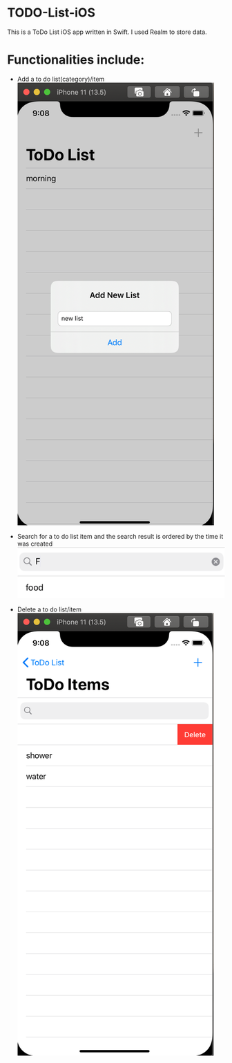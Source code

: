 # TODO-List-iOS

This is a ToDo List iOS app written in Swift. I used Realm to store data. 

# Functionalities include: 
- Add a to do list(category)/item
![add](https://github.com/yvoxu/TODO-List-iOS/blob/master/demo/add.png)

- Search for a to do list item and the search result is ordered by the time it was created
![search](https://github.com/yvoxu/TODO-List-iOS/blob/master/demo/search.png)

- Delete a to do list/item
![delete](https://github.com/yvoxu/TODO-List-iOS/blob/master/demo/delete.png)



